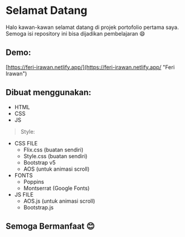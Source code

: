 # Selamat Datang
Halo kawan-kawan selamat datang di projek portofolio pertama saya. Semoga isi repository ini bisa dijadikan pembelajaran 😄

## Demo:
[https://feri-irawan.netlify.app/](https://feri-irawan.netlify.app/ "Feri Irawan")
## Dibuat menggunakan:
  * HTML 
  * CSS 
  * JS 

> Style:
  * CSS FILE
    * Flix.css (buatan sendiri)
    * Style.css (buatan sendiri)
    * Bootstrap v5
    * AOS (untuk animasi scroll)
  * FONTS
    * Poppins
    * Montserrat (Google Fonts)
  * JS FILE
    * AOS.js (untuk animasi scroll)
    * Bootstrap.js
  
## Semoga Bermanfaat 😊
